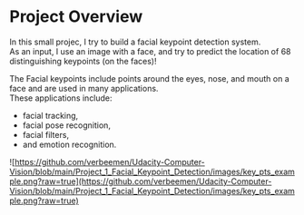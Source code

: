 # Project Overview  
In this small projec, I try to build a facial keypoint detection system.   
As an input, I use an image with a face, and try to predict the location of 68 distinguishing keypoints (on the faces)!  
  
The Facial keypoints include points around the eyes, nose, and mouth on a face and are used in many applications.  
These applications include: 
 - facial tracking, 
 - facial pose recognition, 
 - facial filters,
 - and emotion recognition. 
 
 ![https://github.com/verbeemen/Udacity-Computer-Vision/blob/main/Project_1_Facial_Keypoint_Detection/images/key_pts_example.png?raw=true](https://github.com/verbeemen/Udacity-Computer-Vision/blob/main/Project_1_Facial_Keypoint_Detection/images/key_pts_example.png?raw=true)
